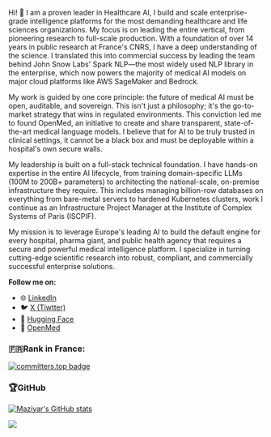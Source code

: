 Hi! 👋 I am a proven leader in Healthcare AI, I build and scale enterprise-grade intelligence platforms for the most demanding healthcare and life sciences organizations. My focus is on leading the entire vertical, from pioneering research to full-scale production. With a foundation of over 14 years in public research at France's CNRS, I have a deep understanding of the science. I translated this into commercial success by leading the team behind John Snow Labs' Spark NLP—the most widely used NLP library in the enterprise, which now powers the majority of medical AI models on major cloud platforms like AWS SageMaker and Bedrock.

My work is guided by one core principle: the future of medical AI must be open, auditable, and sovereign. This isn't just a philosophy; it's the go-to-market strategy that wins in regulated environments. This conviction led me to found OpenMed, an initiative to create and share transparent, state-of-the-art medical language models. I believe that for AI to be truly trusted in clinical settings, it cannot be a black box and must be deployable within a hospital's own secure walls.

My leadership is built on a full-stack technical foundation. I have hands-on expertise in the entire AI lifecycle, from training domain-specific LLMs (100M to 200B+ parameters) to architecting the national-scale, on-premise infrastructure they require. This includes managing billion-row databases on everything from bare-metal servers to hardened Kubernetes clusters, work I continue as an Infrastructure Project Manager at the Institute of Complex Systems of Paris (ISCPIF).

My mission is to leverage Europe's leading AI to build the default engine for every hospital, pharma giant, and public health agency that requires a secure and powerful medical intelligence platform. I specialize in turning cutting-edge scientific research into robust, compliant, and commercially successful enterprise solutions.


**Follow me on:**
- 🌐 <a href="https://www.linkedin.com/in/maziyarpanahi">LinkedIn</a>
- 🐦 <a href="https://twitter.com/MaziyarPanahi">X (Tiwtter)</a>
- 🤗 <a href="https://huggingface.co/MaziyarPanahi">Hugging Face</a>
- 🤗 <a href="https://huggingface.co/openmed">OpenMed</a>

### 🇫🇷Rank in France:
 [![committers.top badge](https://user-badge.committers.top/france_private/maziyarpanahi.svg)](https://user-badge.committers.top/france_private/maziyarpanahi)

### 🏆GitHub

[![Maziyar's GitHub stats](https://github-readme-stats-sigma-five.vercel.app/api?username=maziyarpanahi&include_all_commits=true&count_private=true&theme=monokai&show_icons=true)](https://github.com/maziyarpanahi)

![](https://github-profile-trophy.vercel.app/?username=maziyarpanahi&theme=monokai&no-frame=false&no-bg=false&margin-w=4)


<!-- #### Visitors (since 15 March 2022)

![Counter](https://count.getloli.com/get/@maziyarpanahi?theme=asoul)
 -->
